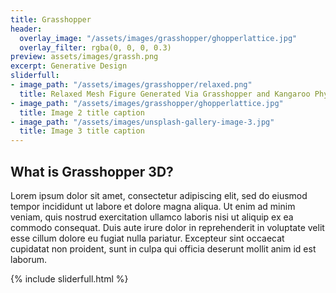 ```yaml
---
title: Grasshopper
header:
  overlay_image: "/assets/images/grasshopper/ghopperlattice.jpg"
  overlay_filter: rgba(0, 0, 0, 0.3)
preview: assets/images/grassh.png
excerpt: Generative Design
sliderfull:
- image_path: "/assets/images/grasshopper/relaxed.png"
  title: Relaxed Mesh Figure Generated Via Grasshopper and Kangaroo Physics
- image_path: "/assets/images/grasshopper/ghopperlattice.jpg"
  title: Image 2 title caption
- image_path: "/assets/images/unsplash-gallery-image-3.jpg"
  title: Image 3 title caption
---
```


<section id="intro">
<div class="row margin-topbottom-null" markdown="block">
<div class="col-md-12" markdown="block">

## What is Grasshopper 3D?

Lorem ipsum dolor sit amet, consectetur adipiscing elit, sed do eiusmod tempor incididunt ut labore et dolore magna aliqua. Ut enim ad minim veniam, quis nostrud exercitation ullamco laboris nisi ut aliquip ex ea commodo consequat. Duis aute irure dolor in reprehenderit in voluptate velit esse cillum dolore eu fugiat nulla pariatur. Excepteur sint occaecat cupidatat non proident, sunt in culpa qui officia deserunt mollit anim id est laborum.

</div>
</div>

<section id="slider">
{% include sliderfull.html %}
</section>